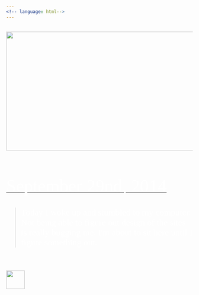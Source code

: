 ```yaml
---
<!-- language: html-->
---
```

<html>
<br>
<center><a href="http://www.twitter.com/allyhinton"><img src="https://xx-nova-xx_github_io-c9-xxnovaxx.c9.io//images/NovaBlogHeaderFile_002.jpg" width="1200" height="321"></a></center>
<body background="http://xx-nova-xx_github_io-c9-xxnovaxx.c9.io/images/black-gradient-background.jpg">
</body>
<br>
<br>
<br>
<br>
<u><font size="11" color="white" face="Graphite STD">September 29nd, 2014</font></u>
<br>
<br>

<blockquote><font size="5" color="white" face="Graphite STD"> Today I woke up and stumbled to my computer. Not being able to figure out design of the sites is really bugging me. I'm about to sit here until I figure something out. </font></blockquote>

<br>
<br>

<a href="http://xx-nova-xx.github.io/"><img src="http://xx-nova-xx_github_io-c9-xxnovaxx.c9.io/images/HomeButton.png" height="50" width="50"></a>

